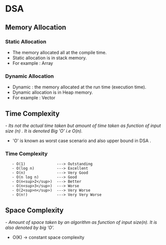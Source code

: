 # DSA

## Memory Allocation

   ### Static Allocation
    
   - The memory allocated all at the compile time.
   - Static allocation is in stack memory.
   - For example : Array

   ### Dynamic Allocation

   - Dynamic : the memory allocated at the run time (execution time).
   - Dynamic allocation is in Heap memory.
   - For example : Vector


## Time Complexity
 <i>
   - Its not the actual time taken but amount of time taken as function of input size (n) . It is denoted Big 'O' i.e O(n).
   </i>
   
   - 'O' is known as worst case scenario and also upper bound in DSA .

   ### Time Complexity 
       - O(1)              ---> Outstanding
       - O(log n)          ---> Excellent
       - O(n)              ---> Very Good
       - O(n log n)        ---> Good
       - O(n<sup>2</sup>)  ---> Better
       - O(n<sup>3</sup>)  ---> Worse
       - O(2<sup>n</sup>)  ---> Very Worse
       - O(n!)             ---> Very Very Worse

## Space Complexity  

<i>
  - Amount of space taken by an algorithm as  function of input size(n). It is also denoted by big 'O'.
</i>

  - O(K) -> constant space complexity